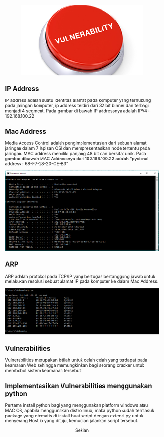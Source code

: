 <p align="center">
  <img src="https://github.com/alldie1207/Keamanan-Jaringan/blob/master/Img/vulnerabilities.jpg" width="400px">
</p>

## IP Address

IP address adalah suatu identitas alamat pada komputer yang terhubung pada jaringan komputer, ip address terdiri dari 32 bit binner dan terbagi menjadi 4 segment. Pada gambar di bawah IP addressnya adalah IPV4 : 192.168.100.22 <br>


## Mac Address

Media Access Control adalah pengimplementasian dari sebuah alamat jaringan dalam 7 lapisan OSI dan mempresentasikan node tertentu pada jaringan. MAC address memiliki panjang 48 bit dan bersifat unik. Pada gambar dibawah MAC Addressnya dari 192.168.100.22 adalah "pysichal address : 68-F7-28-20-CE-B3"<br>

<p align="center">
  <img src="https://github.com/alldie1207/Keamanan-Jaringan/blob/master/Img/2%20ip%20dan%20mac%20address.png" width="800px">
</p>

## ARP

ARP adalah protokol pada TCP/IP yang bertugas bertanggung jawab untuk melakukan resolusi sebuat alamat IP pada komputer ke dalam Mac Address.<br>
<p align="center">
  <img src="https://github.com/alldie1207/Keamanan-Jaringan/blob/master/Img/2%20arp.png" width="800px">
</p>


## Vulnerabilities

Vulnerabilities merupakan istilah untuk celah celah yang terdapat pada keamanan Web sehingga memungkinkan bagi seorang cracker untuk membobol sistem keamanan tersebut <br>


## Implementasikan Vulnerabilities menggunakan python

Pertama install python bagi yang menggunakan platform windows atau  MAC OS, apabila menggunakan distro linux, maka python sudah termasuk package yang otomatis di install buat script dengan extensi py untuk menyerang Host ip yang dituju, kemudian jalankan script tersebut.<br>

<p align="center">
Sekian
</p>




